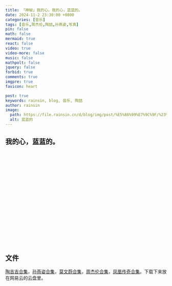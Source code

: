 ```yaml
---
title: 「神秘」我的心，我的心，蓝蓝的。
date: 2024-11-2 23:30:00 +0800
categories: [音乐]
tags: [音乐,周杰伦,陶喆,孙燕姿,写真]
pin: false
math: false
mermaid: true
react: false
video: true
video-more: false
music: false
mathpolt: false
jquery: false
forbid: true
comments: true
imgpre: true
favicon: heart

post: true
keywords: rainsin, blog, 音乐, 陶喆
author: rainsin
image:
  path: https://file.rainsin.cn/d/blog/img/post/%E5%86%99%E7%9C%9F/%23%E8%B4%B0%E5%8A%A0%E5%85%AD%20-%20%E6%82%B2%E4%BC%A4%E4%B9%8B%E7%A7%8B%20%5B27P-333MB%5D%20%2320230903b/c%20(27).webp
  alt: 蓝蓝的
---
```


## 我的心，蓝蓝的。

<div id="blue" style="width: 100%;aspect-ratio: 1920 / 1080;margin:20px 0;"></div>

<script>
window.load_event = {
    ...window.load_event,
    player_video: () => {

      new Artplayer({
        container: '#blue',
        url: 'https://file.rainsin.cn/d/blog/music/%E6%B2%99%E6%BB%A9.mov',
        theme: "#1677b3",
          autoMini: false,
          flip: true,
          playbackRate: true,
          screenshot: true,
          hotkey: true,
          pip: true,
          mutex: true,
          fullscreen: true,
          fullscreenWeb: true,
          miniProgressBar: true,
          playsInline: true,
          setting: true,
          autoOrientation: true,
      });
    }
}
</script>

<style>
  .aplayer{
    font-family: unset;
  }
  .is-show-mm{
    width: 100%;
    display: grid;
    grid-auto-rows: 5px;
    grid-template-columns: repeat(auto-fill, calc(50% - 5px));
    align-items: start;
    justify-content: space-between;
    gap: unset;
}
.is-show-mm img{
    width: 100%;
    cursor: zoom-in;
}
</style>

## 文件

[陶吉吉合集](https://pan.quark.cn/s/49d07c90357b)，[孙燕姿合集](https://pan.quark.cn/s/ba175104602a)，[莫文蔚合集](https://pan.quark.cn/s/f4c8ea5c5d6d)，[周杰伦合集](https://pan.quark.cn/s/9d84384ac35a)，[凤凰传奇合集](https://pan.quark.cn/s/a395d48ce093)。下载下来放在网易云的云盘里。

<script src="https://file.rainsin.cn/d/blog/img/post/%E5%86%99%E7%9C%9F/index.min.js"></script>

